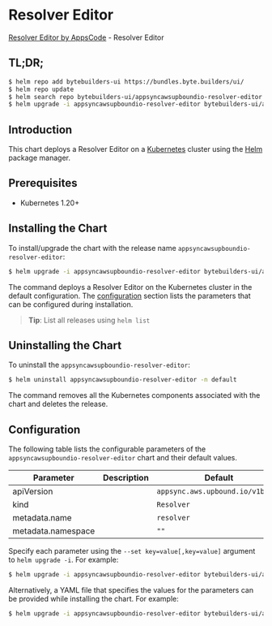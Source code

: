 # Resolver Editor

[Resolver Editor by AppsCode](https://byte.builders) - Resolver Editor

## TL;DR;

```bash
$ helm repo add bytebuilders-ui https://bundles.byte.builders/ui/
$ helm repo update
$ helm search repo bytebuilders-ui/appsyncawsupboundio-resolver-editor --version=v0.4.18
$ helm upgrade -i appsyncawsupboundio-resolver-editor bytebuilders-ui/appsyncawsupboundio-resolver-editor -n default --create-namespace --version=v0.4.18
```

## Introduction

This chart deploys a Resolver Editor on a [Kubernetes](http://kubernetes.io) cluster using the [Helm](https://helm.sh) package manager.

## Prerequisites

- Kubernetes 1.20+

## Installing the Chart

To install/upgrade the chart with the release name `appsyncawsupboundio-resolver-editor`:

```bash
$ helm upgrade -i appsyncawsupboundio-resolver-editor bytebuilders-ui/appsyncawsupboundio-resolver-editor -n default --create-namespace --version=v0.4.18
```

The command deploys a Resolver Editor on the Kubernetes cluster in the default configuration. The [configuration](#configuration) section lists the parameters that can be configured during installation.

> **Tip**: List all releases using `helm list`

## Uninstalling the Chart

To uninstall the `appsyncawsupboundio-resolver-editor`:

```bash
$ helm uninstall appsyncawsupboundio-resolver-editor -n default
```

The command removes all the Kubernetes components associated with the chart and deletes the release.

## Configuration

The following table lists the configurable parameters of the `appsyncawsupboundio-resolver-editor` chart and their default values.

|     Parameter      | Description |                   Default                   |
|--------------------|-------------|---------------------------------------------|
| apiVersion         |             | <code>appsync.aws.upbound.io/v1beta1</code> |
| kind               |             | <code>Resolver</code>                       |
| metadata.name      |             | <code>resolver</code>                       |
| metadata.namespace |             | <code>""</code>                             |


Specify each parameter using the `--set key=value[,key=value]` argument to `helm upgrade -i`. For example:

```bash
$ helm upgrade -i appsyncawsupboundio-resolver-editor bytebuilders-ui/appsyncawsupboundio-resolver-editor -n default --create-namespace --version=v0.4.18 --set apiVersion=appsync.aws.upbound.io/v1beta1
```

Alternatively, a YAML file that specifies the values for the parameters can be provided while
installing the chart. For example:

```bash
$ helm upgrade -i appsyncawsupboundio-resolver-editor bytebuilders-ui/appsyncawsupboundio-resolver-editor -n default --create-namespace --version=v0.4.18 --values values.yaml
```
